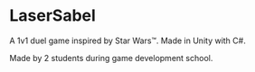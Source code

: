 # LaserSabel
A 1v1 duel game inspired by Star Wars&trade;. Made in Unity with C#.

Made by 2 students during game development school.
